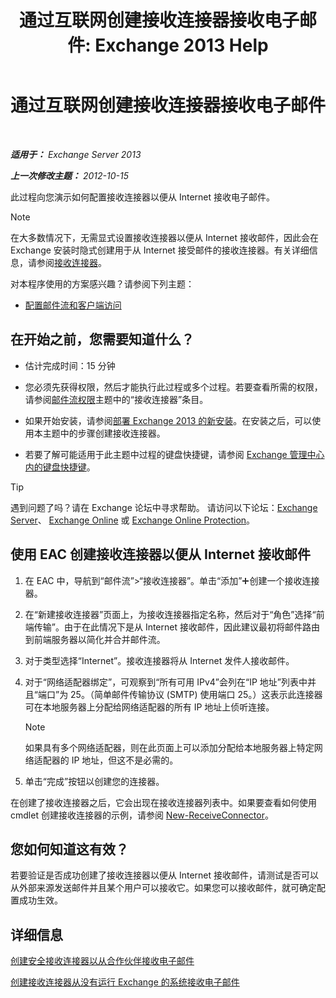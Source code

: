 ﻿---
title: '通过互联网创建接收连接器接收电子邮件: Exchange 2013 Help'
TOCTitle: 通过互联网创建接收连接器接收电子邮件
ms:assetid: 534bbd32-a0db-4d50-9579-4933b156d7b3
ms:mtpsurl: https://technet.microsoft.com/zh-cn/library/JJ657447(v=EXCHG.150)
ms:contentKeyID: 50490557
ms.date: 01/11/2018
mtps_version: v=EXCHG.150
ms.translationtype: HT
---

# 通过互联网创建接收连接器接收电子邮件

 

_**适用于：** Exchange Server 2013_

_**上一次修改主题：** 2012-10-15_

此过程向您演示如何配置接收连接器以便从 Internet 接收电子邮件。

> [!NOTE]  
> 在大多数情况下，无需显式设置接收连接器以便从 Internet 接收邮件，因此会在 Exchange 安装时隐式创建用于从 Internet 接受邮件的接收连接器。有关详细信息，请参阅<a href="receive-connectors-exchange-2013-help.md">接收连接器</a>。


对本程序使用的方案感兴趣？请参阅下列主题：

  - [配置邮件流和客户端访问](configure-mail-flow-and-client-access-exchange-2013-help.md)

## 在开始之前，您需要知道什么？

  - 估计完成时间：15 分钟

  - 您必须先获得权限，然后才能执行此过程或多个过程。若要查看所需的权限，请参阅[邮件流权限](mail-flow-permissions-exchange-2013-help.md)主题中的“接收连接器”条目。

  - 如果开始安装，请参阅[部署 Exchange 2013 的新安装](deploy-a-new-installation-of-exchange-2013-exchange-2013-help.md)。在安装之后，可以使用本主题中的步骤创建接收连接器。

  - 若要了解可能适用于此主题中过程的键盘快捷键，请参阅 [Exchange 管理中心内的键盘快捷键](keyboard-shortcuts-in-the-exchange-admin-center-exchange-online-protection-help.md)。

> [!TIP]  
> 遇到问题了吗？请在 Exchange 论坛中寻求帮助。 请访问以下论坛：<a href="https://go.microsoft.com/fwlink/p/?linkid=60612">Exchange Server</a>、 <a href="https://go.microsoft.com/fwlink/p/?linkid=267542">Exchange Online</a> 或 <a href="https://go.microsoft.com/fwlink/p/?linkid=285351">Exchange Online Protection</a>。


## 使用 EAC 创建接收连接器以便从 Internet 接收邮件

1.  在 EAC 中，导航到“邮件流”\>“接收连接器”。单击“添加”![添加图标](images/JJ218640.c1e75329-d6d7-4073-a27d-498590bbb558(EXCHG.150).gif "添加图标")创建一个接收连接器。

2.  在“新建接收连接器”页面上，为接收连接器指定名称，然后对于“角色”选择“前端传输”。由于在此情况下是从 Internet 接收邮件，因此建议最初将邮件路由到前端服务器以简化并合并邮件流。

3.  对于类型选择“Internet”。接收连接器将从 Internet 发件人接收邮件。

4.  对于“网络适配器绑定”，可观察到“所有可用 IPv4”会列在“IP 地址”列表中并且“端口”为 25。（简单邮件传输协议 (SMTP) 使用端口 25。）这表示此连接器可在本地服务器上分配给网络适配器的所有 IP 地址上侦听连接。
    
    > [!NOTE]  
    > 如果具有多个网络适配器，则在此页面上可以添加分配给本地服务器上特定网络适配器的 IP 地址，但这不是必需的。


5.  单击“完成”按钮以创建您的连接器。

在创建了接收连接器之后，它会出现在接收连接器列表中。如果要查看如何使用 cmdlet 创建接收连接器的示例，请参阅 [New-ReceiveConnector](https://technet.microsoft.com/zh-cn/library/bb125139\(v=exchg.150\))。

## 您如何知道这有效？

若要验证是否成功创建了接收连接器以便从 Internet 接收邮件，请测试是否可以从外部来源发送邮件并且某个用户可以接收它。如果您可以接收邮件，就可确定配置成功生效。

## 详细信息

[创建安全接收连接器以从合作伙伴接收电子邮件](create-a-secure-receive-connector-to-receive-email-from-a-partner-exchange-2013-help.md)

[创建接收连接器从没有运行 Exchange 的系统接收电子邮件](create-a-receive-connector-to-receive-email-from-a-system-not-running-exchange-exchange-2013-help.md)

